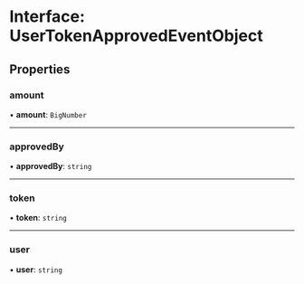 # Interface: UserTokenApprovedEventObject

## Properties

### amount

• **amount**: `BigNumber`

___

### approvedBy

• **approvedBy**: `string`

___

### token

• **token**: `string`

___

### user

• **user**: `string`
